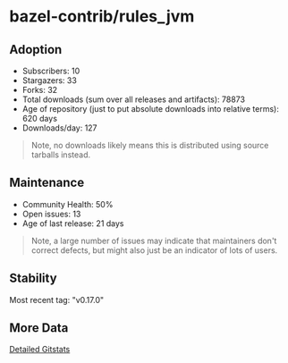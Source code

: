 # bazel-contrib/rules_jvm

## Adoption

- Subscribers: 10
- Stargazers: 33
- Forks: 32
- Total downloads (sum over all releases and artifacts): 78873
- Age of repository (just to put absolute downloads into relative terms): 620 days
- Downloads/day: 127

> Note, no downloads likely means this is distributed using source tarballs instead.

## Maintenance

- Community Health: 50%
- Open issues: 13
- Age of last release: 21 days

> Note, a large number of issues may indicate that maintainers don't correct defects, but might also
> just be an indicator of lots of users.

## Stability

Most recent tag: "v0.17.0"

## More Data

[Detailed Gitstats](/bazel-catalog/gitstats/bazel-contrib/rules_jvm)

